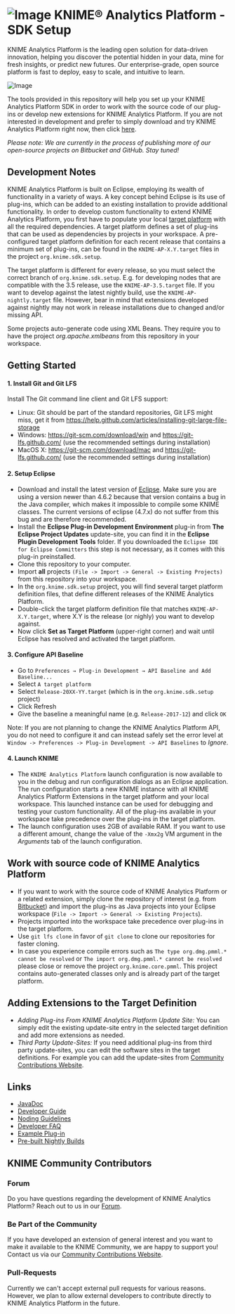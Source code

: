 # ![Image](https://www.knime.com/files/knime_logo_github_40x40_4layers.png) KNIME® Analytics Platform - SDK Setup

KNIME Analytics Platform is the leading open solution for data-driven innovation, helping you discover the potential hidden in your data, mine for fresh insights, or predict new futures. Our enterprise-grade, open source platform is fast to deploy, easy to scale, and intuitive to learn.

![Image](https://www-cdn.knime.com/sites/default/files/inline-images/knime-analytics-platform.png)

The tools provided in this repository will help you set up your KNIME Analytics Platform SDK in order to work with the source code of our plug-ins or develop new extensions for KNIME Analytics Platform. If you are not interested in development and prefer to simply download and try KNIME Analytics Platform right now, then click [here](http://knime.com/downloads).

_Please note: We are currently in the process of publishing more of our open-source projects on Bitbucket and GitHub. Stay tuned!_

## Development Notes
KNIME Analytics Platform is built on Eclipse, employing its wealth of functionality in a variety of ways. A key concept behind Eclipse is its use of plug-ins, which can be added to an existing installation to provide additional functionality. In order to develop custom functionality to extend KNIME Analytics Platform, you first have to populate your local [target platform](https://wiki.eclipse.org/PDE/Target_Definitions) with all the required dependencies. A target platform defines a set of plug-ins that can be used as dependencies by projects in your workspace. A pre-configured target platform definition for each recent release that contains a minimum set of plug-ins, can be found in the ``KNIME-AP-X.Y.target`` files in the project ``org.knime.sdk.setup``.

The target platform is different for every release, so you must select  the correct branch of ``org.knime.sdk.setup``. E.g. for developing
nodes that are compatible with the 3.5 release, use the `KNIME-AP-3.5.target` file. If you want to develop against the latest nightly build, use the ``KNIME-AP-nightly.target`` file. However, bear in mind that extensions developed against nightly may not work in
release installations due to changed and/or missing API.

Some projects auto-generate code using XML Beans. They require you to have the project _org.apache.xmlbeans_ from this repository in your workspace.

## Getting Started
#### 1. Install Git and Git LFS
Install The Git command line client and Git LFS support:

* Linux: Git should be part of the standard repositories, Git LFS might miss, get it from https://help.github.com/articles/installing-git-large-file-storage
* Windows: https://git-scm.com/download/win and https://git-lfs.github.com/ (use the recommended settings during installation)
* MacOS X: https://git-scm.com/download/mac and https://git-lfs.github.com/ (use the recommended settings during installation)

#### 2. Setup Eclipse
* Download and install the latest version of [Eclipse](https://www.eclipse.org/downloads/eclipse-packages/). Make sure you
  are using a version newer than 4.6.2 because that version contains a bug in the Java compiler, which makes it impossible to compile some KNIME classes.
  The current versions of eclipse (4.7.x) do not suffer from this bug and are therefore recommended.
* Install the __Eclipse Plug-in Development Environment__ plug-in from  __The Eclipse Project Updates__ update-site, you can find it in the __Eclipse Plugin Development Tools__ folder. If you downloaded the `Eclipse IDE for Eclipse Committers` this step is not necessary, as it comes with this plug-in preinstalled.
* Clone this repository to your computer.
* Import **all** projects ``(File -> Import -> General -> Existing Projects)`` from this repository into your workspace.
* In the ``org.knime.sdk.setup`` project, you will find several target platform definition files, that define different releases of the KNIME Analytics Platform.
* Double-click the target platform definition file that matches ``KNIME-AP-X.Y.target``, where X.Y is the release (or nighly) you want to develop against.
* Now click __Set as Target Platform__ (upper-right corner) and wait until Eclipse has resolved and activated the target platform.

#### 3. Configure API Baseline
* Go to ``Preferences → Plug-in Development → API Baseline and Add Baseline...``
* Select ``A target platform``
* Select ``Release-20XX-YY.target`` (which is in the ``org.knime.sdk.setup`` project)
* Click Refresh
* Give the baseline a meaningful name (e.g. ``Release-2017-12``) and click ``OK``

Note: If you are not planning to change the KNIME Analytics Platform API, you do not need to configure it and can instead safely set the error level at ``Window -> Preferences -> Plug-in Development -> API Baselines`` to _Ignore_.

#### 4. Launch KNIME
* The ``KNIME Analytics Platform`` launch configuration is now available to you in the debug and run configuration dialogs as an Eclipse application. The run configuration starts a new KNIME instance with all KNIME Analytics Platform Extensions in the target platform and your local workspace. This launched instance can be used for debugging and testing your custom functionality. All of the plug-ins available in your workspace take precedence over the plug-ins in the target platform.
* The launch configuration uses 2GB of available RAM. If you want to use a different amount, change the value of the ``-Xmx2g`` VM argument in the _Arguments_ tab of the launch configuration.

## Work with source code of KNIME Analytics Platform
* If you want to work with the source code of KNIME Analytics Platform or a related extension, simply clone the repository of interest (e.g. from [Bitbucket](http://bitbucket.com/knime)) and import the plug-ins as Java projects into your Eclipse workspace (``File -> Import -> General -> Existing Projects``). 
* Projects imported into the workspace take precedence over plug-ins in the target platform.
* Use ``git lfs clone`` in favor of ``git clone`` to clone our repositories for faster cloning.
* In case you experience compile errors such as ``The type org.dmg.pmml.* cannot be resolved`` or ``The import org.dmg.pmml.* cannot be resolved`` please close or remove the project ``org.knime.core.pmml``. This project contains auto-generated classes only and is already part of the target platform.

## Adding Extensions to the Target Definition
* _Adding Plug-ins From KNIME Analytics Platform Update Site:_ You can simply edit the existing update-site entry in the selected target definition and add more extensions as needed.
* _Third Party Update-Sites:_ If you need additional plug-ins from third party update-sites, you can edit the software sites in the target definitions. For example you can add the update-sites from [Community Contributions Website](https://www.knime.com/community).

## Links
* [JavaDoc](https://www.knime.com/javadoc-api)
* [Developer Guide](https://www.knime.com/developer-guide)
* [Noding Guidelines](https://tech.knime.org/files/development/noding_guidelines.pdf)
* [Developer FAQ](https://www.knime.com/developer/faq)
* [Example Plug-in](https://www.knime.com/developer/example/node-model)
* [Pre-built Nightly Builds](https://www.knime.com/form/nightly-build)

## KNIME Community Contributors
### Forum
Do you have questions regarding the development of KNIME Analytics Platform? Reach out to us in our [Forum](https://forum.knime.com/c/knime-development).

### Be Part of the Community
If you have developed an extension of general interest and you want to make it available to the KNIME Community, we are happy to support you! Contact us via our [Community Contributions Website](https://www.knime.com/community). 

### Pull-Requests
Currently we can't accept external pull requests for various reasons. However, we plan to allow external developers to contribute directly to KNIME Analytics Platform in the future.